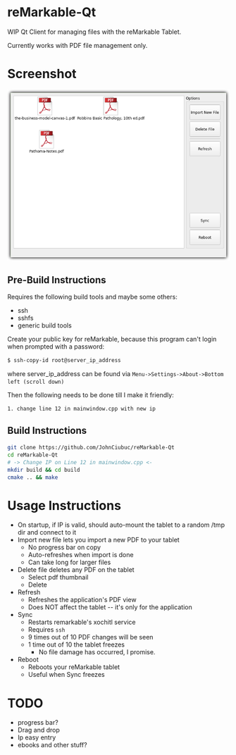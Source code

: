 
# reMarkable-Qt
WIP Qt Client for managing files with the reMarkable Tablet.

Currently works with PDF file management only.
# Screenshot
![app](https://raw.githubusercontent.com/JohnCiubuc/reMarkable-Qt/master/Images/ss.png)
## Pre-Build Instructions
Requires the following build tools and maybe some others:
* ssh
* sshfs
* generic build tools

Create your public key for reMarkable, because this program can't login when prompted with a password:

```bash
$ ssh-copy-id root@server_ip_address
```

where server_ip_address can be found via `Menu->Settings->About->Bottom left (scroll down)`

Then the following needs to be done till I make it friendly:

	1. change line 12 in mainwindow.cpp with new ip


## Build Instructions
```bash
git clone https://github.com/JohnCiubuc/reMarkable-Qt
cd reMarkable-Qt
# -> Change IP on Line 12 in mainwindow.cpp <-
mkdir build && cd build
cmake .. && make
```

# Usage Instructions

* On startup, if IP is valid, should auto-mount the tablet to a random /tmp dir and connect to it
* Import new file lets you import a new PDF to your tablet
	* No progress bar on copy
	* Auto-refreshes when import is done
	* Can take long for larger files
* Delete file deletes any PDF on the tablet
	* Select pdf thumbnail
	* Delete
* Refresh
	* Refreshes the application's PDF view
	* Does NOT affect the tablet -- it's only for the application
* Sync
	* Restarts remarkable's xochitl service
	* Requires `ssh`
	* 9 times out of 10 PDF changes will be seen
	* 1 time out of 10 the tablet freezes 
		* No file damage has occurred, I promise.
* Reboot
	* Reboots your reMarkable tablet
	* Useful when Sync freezes
	

# TODO

* progress bar?
* Drag and drop
* Ip easy entry
* ebooks and other stuff?
